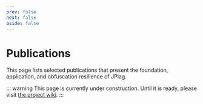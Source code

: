 ```yaml
---
prev: false
next: false
aside: false
---
```


# Publications

This page lists selected publications that present the foundation, application, and obfuscation resilience of JPlag.

<div v-html="bibJPLAG"></div>

::: warning
This page is currently under construction.
Until it is ready, please visit [the project wiki](https://github.com/jplag/JPlag/wiki).
:::

<script setup>
import { ref } from 'vue';
import * as bibtex from "bibtex";
import { bib } from "./bib.js";

const entries = bibtex.parseBibFile(bib).entries_raw;
const bibJPLAG = ref(filterAndFormatEntries(entries, "jplag"));

function filterAndFormatEntries(entries, tag) {
    const filteredEntries = entries.filter(entry => entry.getFieldAsString("tag") == tag);
    filteredEntries.sort((a, b) => {
        const dateA = new Date(a.getFieldAsString("date"));
        const dateB = new Date(b.getFieldAsString("date"));
        return dateB - dateA; // Sort by date descending
    });
    const formattedEntries = filteredEntries.map(entry => formatBibEntry(entry));

    return `<ul><li>${formattedEntries.join("</li><li>")}</li></ul>`;
}

function formatBibEntry(entry) {
    const title = entry.getFieldAsString("title");
    const author = entry.getFieldAsString("author");
    const date = entry.getFieldAsString("date");

    let url = entry.getFieldAsString("url");
    const doi = entry.getFieldAsString("doi");

    if(!url) {
        if(doi) {
            url = `https://doi.org/${doi}`;
        } else {
            url = "#";
        }
    }

    let venue = "";
    if(entry.type == "inproceedings") {
        venue = `${entry.getFieldAsString("booktitle")}, ${entry.getFieldAsString("publisher")}`
    } else if (entry.type == "article") {
        venue = `${entry.getFieldAsString("journaltitle")}, ${entry.getFieldAsString("publisher")}`
    } else if (entry.type == "misc") {
        venue = entry.getFieldAsString("publisher");
    } else if (entry.type == "thesis") {
        venue = `${entry.getFieldAsString("institution")}, ${entry.getFieldAsString("type")}`
    }

    const formattedAuthorList = formatBibtexAuthors(author);

    let formattedBibEntry = `${formattedAuthorList}, "<a href="${url}">${title}</a>", ${venue}, ${date}`;

    if(doi) {
        formattedBibEntry = formattedBibEntry + `, doi: <a href="https://doi.org/${doi}">${doi}</a>`;
    }

    return `${formattedBibEntry}.`;
}

function formatBibtexAuthors(bibtexAuthors) {
  const authors = bibtexAuthors.split(/\s+and\s+/);

  const formattedAuthors = authors.slice(0, 3).map(author => {
    const [last, first] = author.split(',').map(s => s.trim());
    const firstInitial = first ? first.charAt(0) + '.' : '';
    return `${firstInitial} ${last}`;
  });

  if (authors.length > 3) {
    formattedAuthors.push("et al.");
  }

  return formattedAuthors.join(', ');
}
</script>
